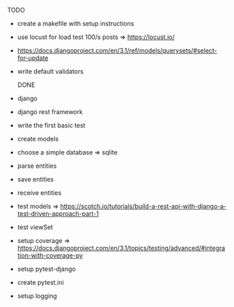 TODO
- create a makefile with setup instructions
- use locust for load test 100/s posts => https://locust.io/
- https://docs.djangoproject.com/en/3.1/ref/models/querysets/#select-for-update
- write default validators

  DONE
- django
- django rest framework
- write the first basic test
- create models
- choose a simple database => sqlite
- parse entities
- save entities
- receive entities
- test models => https://scotch.io/tutorials/build-a-rest-api-with-django-a-test-driven-approach-part-1
- test viewSet
- setup coverage => https://docs.djangoproject.com/en/3.1/topics/testing/advanced/#integration-with-coverage-py
- setup pytest-django
- create pytest.ini
- setup logging
